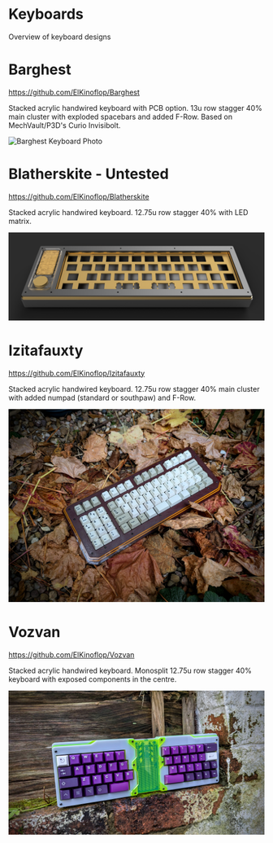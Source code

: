 # Keyboards
Overview of keyboard designs

# Barghest

<a href="https://github.com/ElKinoflop/Barghest" target="_blank">https://github.com/ElKinoflop/Barghest</a>

Stacked acrylic handwired keyboard with PCB option. 13u row stagger 40% main cluster with exploded spacebars and added F-Row. Based on MechVault/P3D's Curio Invisibolt.

<img src="https://github.com/ElKinoflop/Barghest/blob/main/images/PXL_20241018_081939565~2.jpg" alt="Barghest Keyboard Photo">

# Blatherskite - Untested

<a href="https://github.com/ElKinoflop/Blatherskite" target="_blank">https://github.com/ElKinoflop/Blatherskite</a>

Stacked acrylic handwired keyboard. 12.75u row stagger 40% with LED matrix.

<img src="https://github.com/ElKinoflop/Keyboards/blob/main/Blatherskite%20Render%20(1).png" alt="Blatherskite Keyboard Render">

# Izitafauxty

<a href="https://github.com/ElKinoflop/Izitafauxty" target="_blank">https://github.com/ElKinoflop/Izitafauxty</a>

Stacked acrylic handwired keyboard. 12.75u row stagger 40% main cluster with added numpad (standard or southpaw) and F-Row.

<img src="https://github.com/ElKinoflop/Izitafauxty/blob/main/images/PXL_20241116_132735092~2.jpg" alt="Izitafauxty Keyboard Photo">

# Vozvan

<a href="https://github.com/ElKinoflop/Vozvan" target="_blank">https://github.com/ElKinoflop/Vozvan</a>

Stacked acrylic handwired keyboard. Monosplit 12.75u row stagger 40% keyboard with exposed components in the centre.

<img src="https://github.com/ElKinoflop/Vozvan/blob/main/images/PXL_20250111_085216097.MP~2.jpg" alt="Vozvan Keyboard Photo">
